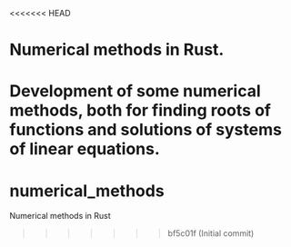 <<<<<<< HEAD
# Numerical methods in Rust.
Development of some numerical methods, both for finding roots of functions and solutions of systems of linear equations. 
=======
# numerical_methods
Numerical methods in Rust
>>>>>>> bf5c01f (Initial commit)
